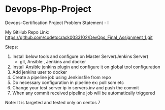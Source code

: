 # Devops-Php-Project
Devops-Certification Project
Problem Statement - I

My GitHub Repo Link: https://github.com/codetocrack0033102/DevOps_Final_Assignment_1.git

 Steps: 
 1. Install below tools and configure on Master Server(Jenkins Server)
     - git, Ansible , Jenkins and docker
 2. Install Ansible jenkins plugin and configure it on global tool configuration
 3. Add jenkins user to docker
 4. Create a pipeline job using Jenkinsfile from repo 
 5. Do necessary configuration in pipeline ex: poll scm etc
 6. Change your test server ip in servers.inv and push the commit 
 7. When any commit received pipeline job will be automatically triggered
 
 Note: It is targeted and tested only on centos 7 
